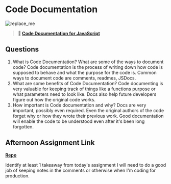 # Code Documentation

![replace_me](https://codeworks.blob.core.windows.net/public/assets/img/illustrations/placeholder.svg)

> **📖 [Code Documentation for JavaScript](https://codeworksacademy.com/fs-student-guide/resources/wk7/02-JSDocs)**

## Questions

1. What is Code Documentation? What are some of the ways to document code?
  Code documentation is the process of writing down how code is supposed to behave and what the purpose for the code is.  Common ways to document code are comments, readmes, JSDocs.
2. What are some benefits of Code Documentation?
  Code documenting is very valuable for keeping track of things like a functions purpose or what parameters need to look like.  Docs also help future developers figure out how the original code works.
3. How important is Code documentation and why?
  Docs are very important, possibly even required.  Even the original authors of the code forget why or how they wrote their previous work.  Good documentation will enable the code to be understood even after it's been long forgotten.
## Afternoon Assignment Link

**[Repo](https://github.com/mykealw/Checkpoint6PlanIt)**

Identify at least 1 takeaway from today's assignment
  I will need to do a good job of keeping notes in the comments or otherwise when I'm coding for production.
